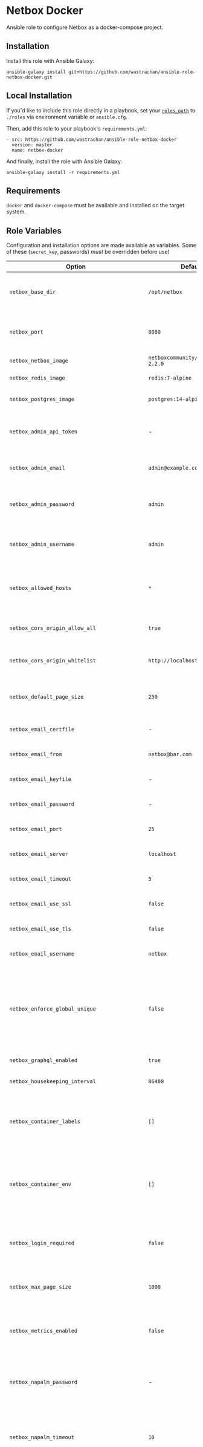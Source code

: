 Netbox Docker
=============
Ansible role to configure Netbox as a docker-compose project.


Installation
------------
Install this role with Ansible Galaxy:

`ansible-galaxy install git+https://github.com/wastrachan/ansible-role-netbox-docker.git`


Local Installation
------------------
If you'd like to include this role directly in a playbook, set your [`roles_path`](https://docs.ansible.com/ansible/latest/reference_appendices/galaxy.html#roles-path) to `./roles` via environment variable or `ansible.cfg`.

Then, add this role to your playbook's `requirements.yml`:

```
- src: https://github.com/wastrachan/ansible-role-netbox-docker
  version: master
  name: netbox-docker
```

And finally, install the role with Ansible Galaxy:

`ansible-galaxy install -r requirements.yml`


Requirements
------------
`docker` and `docker-compose` must be available and installed on the target system.


Role Variables
--------------
Configuration and installation options are made available as variables. Some of these (`secret_key`, passwords) _must_ be overridden before use!

| Option                         | Default                          | Description
|--------------------------------|----------------------------------|------------
| `netbox_base_dir`              | `/opt/netbox`                    | Root path for netbox's docker-compose file and data store
| `netbox_port`                  | `8080`                           | Host port to expose netbox on. If blank, netbox's port is not exposed
| `netbox_netbox_image`          | `netboxcommunity/netbox:v3.3-2.2.0` | Netbox docker image tag
| `netbox_redis_image`           | `redis:7-alpine`                 | Redis docker image tag
| `netbox_postgres_image`        | `postgres:14-alpine`             | Postgres docker image tag
| `netbox_admin_api_token`       | -                                | API token for the default admin user, created on first run
| `netbox_admin_email`           | `admin@example.com`              | Email of the default admin user, created on first run
| `netbox_admin_password`        | `admin`                          | Password for the default admin user, created on first run
| `netbox_admin_username`        | `admin`                          | Username of the default admin user, created on first run
| `netbox_allowed_hosts`         | `*`                              | If set, connections will be restricted to this host header
| `netbox_cors_origin_allow_all` | `true`                           | If set to true, all CORS origins will be allowed
| `netbox_cors_origin_whitelist` | `http://localhost`               | Whitelist of acceptable CORS origin headers
| `netbox_default_page_size`     | `250`                            | Default number of objects for paginated views
| `netbox_email_certfile`        | -                                | [Email server settings documentation](https://docs.djangoproject.com/en/3.1/ref/settings/#std:setting-EMAIL_HOST)
| `netbox_email_from`            | `netbox@bar.com`                 | [Email server settings documentation](https://docs.djangoproject.com/en/3.1/ref/settings/#std:setting-EMAIL_HOST)
| `netbox_email_keyfile`         | -                                | [Email server settings documentation](https://docs.djangoproject.com/en/3.1/ref/settings/#std:setting-EMAIL_HOST)
| `netbox_email_password`        | -                                | [Email server settings documentation](https://docs.djangoproject.com/en/3.1/ref/settings/#std:setting-EMAIL_HOST)
| `netbox_email_port`            | `25`                             | [Email server settings documentation](https://docs.djangoproject.com/en/3.1/ref/settings/#std:setting-EMAIL_HOST)
| `netbox_email_server`          | `localhost`                      | [Email server settings documentation](https://docs.djangoproject.com/en/3.1/ref/settings/#std:setting-EMAIL_HOST)
| `netbox_email_timeout`         | `5`                              | [Email server settings documentation](https://docs.djangoproject.com/en/3.1/ref/settings/#std:setting-EMAIL_HOST)
| `netbox_email_use_ssl`         | `false`                          | [Email server settings documentation](https://docs.djangoproject.com/en/3.1/ref/settings/#std:setting-EMAIL_HOST)
| `netbox_email_use_tls`         | `false`                          | [Email server settings documentation](https://docs.djangoproject.com/en/3.1/ref/settings/#std:setting-EMAIL_HOST)
| `netbox_email_username`        | `netbox`                         | [Email server settings documentation](https://docs.djangoproject.com/en/3.1/ref/settings/#std:setting-EMAIL_HOST)
| `netbox_enforce_global_unique` | `false`                          | Enforcement of unique IP space can be toggled on a per-VRF basis. To enforce unique IP space within the global table, set this to true
| `netbox_graphql_enabled`       | `true`                           | Enable GraphQL API
| `netbox_housekeeping_interval` | `86400`                          | Interval to run housekeeping worker
| `netbox_container_labels`      | `[]`                             | Optional extra container labels to apply to the netbox container. See [Traefiknginx-proxy Support](#traefiknginx-proxy-support)
| `netbox_container_env`         | `[]`                             | Optional extra container environment variables to apply to the netbox container. See [Traefik/nginx-proxy Support](#traefiknginx-proxy-support)
| `netbox_login_required`        | `false`                          | Whether or not a user must be authenticated to view DCIM details in Netbox
| `netbox_max_page_size`         | `1000`                           | Maximum number of objects for paginated API requests
| `netbox_metrics_enabled`       | `false`                          | Expose Prometheus monitoring metrics at the HTTP endpoint '/metrics'
| `netbox_napalm_password`       | -                                | Credentials that NetBox will use to authenticate to devices when connecting via NAPALM
| `netbox_napalm_timeout`        | `10`                             | Credentials that NetBox will use to authenticate to devices when connecting via NAPALM
| `netbox_napalm_username`       | -                                | Credentials that NetBox will use to authenticate to devices when connecting via NAPALM
| `netbox_pg_db`                 | `netbox`                         | Postgres database name
| `netbox_pg_host`               | `postgres`                       | Postgres database host. This should not be changed if using the default docker-compose setup.
| `netbox_pg_password`           | `J5brHrAXFLQSif0K`               | Postgres password
| `netbox_pg_user`               | `netbox`                         | Postgres user
| `netbox_proxy_network_name`    | -                                | Extra external network to attach to the netbox container. See [Traefiknginx-proxy Support](#traefiknginx-proxy-support)
| `netbox_redis_cache_host`      | `redis-cache`                    | Redis cache instance host. This should not be changed if using the default docker-compose setup.
| `netbox_redis_cache_insecure_skip_tls_verify` | `false`           | If true, certificates for redis cache are not checked
| `netbox_redis_cache_password`  | `H733Kdjndks81`                  | Redis cache instance password
| `netbox_redis_cache_ssl`       | `false`                          | If true, communication with redis is secured with SSL
| `netbox_redis_host`            | `redis`                          | Redis instance host. This should not be changed if using the default docker-compose setup.
| `netbox_redis_insecure_skip_tls_verify` | `false`                 | If true, certificates for redis are not checked
| `netbox_redis_password`        | `H733Kdjndks81`                  | Redis instance password
| `netbox_secret_key`            | -                                | [Netbox secret key](https://docs.djangoproject.com/en/stable/ref/settings/#std:setting-SECRET_KEY). Should be at least 50 characters long
| `netbox_skip_startup_scripts`  | `false`                          | If true, do not run startup scripts on container start
| `netbox_skip_superuser`        | `false`                          | If true, do not create superuser on container start
| `netbox_webhooks_enabled`      | `true`                           | If true, enable netbox webhooks functionality


Example Playbook
----------------
Including an example of how to use your role (for instance, with variables passed in as parameters) is always nice for users too:

    - hosts: servers
      roles:
        - netbox-docker


Traefik/nginx-proxy Support
---------------------------
This playbook can be used with [traefik](https://hub.docker.com/_/traefik) or jwilder's [nginx-proxy](https://hub.docker.com/r/jwilder/nginx-proxy) by adding labels with `netbox_container_labels`, or environment variables with `netbox_container_env`, respectively. Additionally, `netbox_proxy_network_name` will attach the netbox service to an additional network, as traefik/nginx-proxy usually reside in a network other than that created by docker-compose projects. While not a complete guide to these services, your configuration may look like the below:

#### traefik
```yaml
netbox_port: null
netbox_proxy_network_name: 'default'
netbox_container_labels:
  traefik.enable: "true"
  traefik.http.services.netbox.loadbalancer.server.port: "8080"
  traefik.http.routers.netbox.rule: "Host(`netbox.domain.com`)"
```

#### nginx-proxy
```yaml
netbox_port: null
netbox_proxy_network_name: 'default'
netbox_container_env:
  VIRTUAL_HOST: netbox.domain.com
  VIRTUAL_PORT: "8080"
```


License
-------
This project itself is licensed under the terms of the [MIT License](LICENSE). View [license information](https://github.com/netbox-community/netbox/blob/develop/LICENSE.txt) for software contained within.
